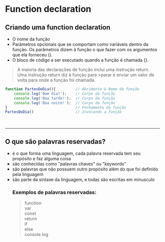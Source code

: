 # Function declaration

## Criando uma function declaration
- O nome da função
- Parâmetros opcionais que se comportam como variáveis dentro da função. Os parâmetros dizem à função o que fazer com os argumentos que ela forneceu ().
- O bloco de código a ser executado quando a função é chamada {}.

>A maioria das declarações de função inclui uma instrução return. Uma instrução return diz à função para >parar e enviar um valor de volta para onde a função foi chamada.
```js
function PartesDoDia(){         // Abrimento & Nome da função
    console.log('Bom dia!');    // Corpo da função 
    console.log('Boa tarde!');  // Corpo da função
    console.log('Boa noite!');  // Corpo da função
}                               // Fechamento da função
PartesDoDia()                   // Invocando a função 
```

</br>

_________________________________________________________________

## O que são palavras reservadas?
<ul type=square>
<li>é o que forma uma linguagem, cada palavra reservada tem seu propósito e faz alguma coisa</li>
<li>são conhecidas como "palavras chaves" ou "keywords" </li>
<li>são palavras que não possuem outro propósito além do que foi definido pela linguagem</li>
<li>são parte da sintaxe da linguagem, e todas são escritas em mínusculo </li>

### Exemplos de palavras reservadas: 
> function      </br>
> var           </br>
> const         </br>
> return        </br>
> if            </br>
> else          </br>
> console.log </br>



